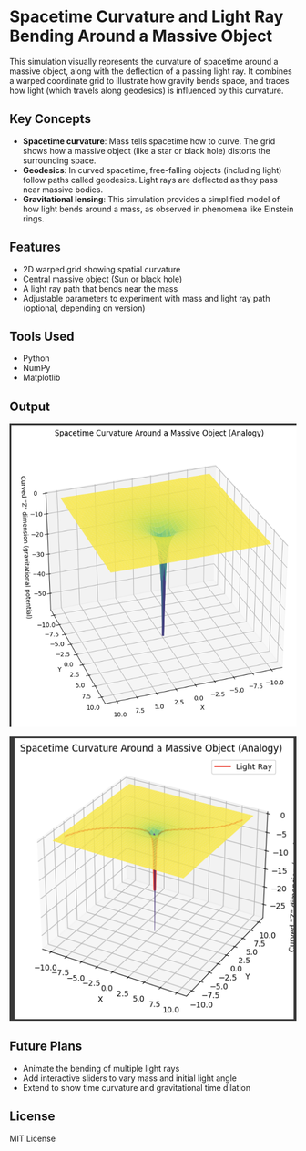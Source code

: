 # Spacetime Curvature and Light Ray Bending Around a Massive Object

This simulation visually represents the curvature of spacetime around a massive object, along with the deflection of a passing light ray. It combines a warped coordinate grid to illustrate how gravity bends space, and traces how light (which travels along geodesics) is influenced by this curvature.

## Key Concepts

- **Spacetime curvature**: Mass tells spacetime how to curve. The grid shows how a massive object (like a star or black hole) distorts the surrounding space.
- **Geodesics**: In curved spacetime, free-falling objects (including light) follow paths called geodesics. Light rays are deflected as they pass near massive bodies.
- **Gravitational lensing**: This simulation provides a simplified model of how light bends around a mass, as observed in phenomena like Einstein rings.

## Features

- 2D warped grid showing spatial curvature
- Central massive object (Sun or black hole)
- A light ray path that bends near the mass
- Adjustable parameters to experiment with mass and light ray path (optional, depending on version)

## Tools Used

- Python
- NumPy
- Matplotlib

## Output

![Spacetime Curvature](Spacetime_Curvature_Around_a_Massive_Object.png)

![Spacetime Curvature with Light Ray](Spacetime_Curvature_Around_a_Massive_Objects_with_Light_Ray.png)

## Future Plans

- Animate the bending of multiple light rays
- Add interactive sliders to vary mass and initial light angle
- Extend to show time curvature and gravitational time dilation



## License

MIT License

